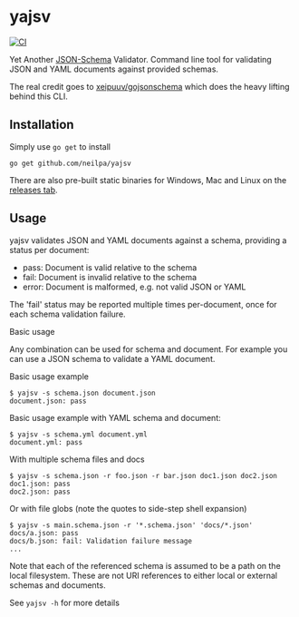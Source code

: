 # yajsv

[![CI](https://github.com/neilpa/yajsv/workflows/CI/badge.svg)](https://github.com/neilpa/yajsv/actions/)

Yet Another [JSON-Schema](https://json-schema.org) Validator. Command line tool for validating JSON and YAML documents against provided schemas.

The real credit goes to [xeipuuv/gojsonschema](https://github.com/xeipuuv/gojsonschema) which does the heavy lifting behind this CLI.

## Installation

Simply use `go get` to install

```
go get github.com/neilpa/yajsv
```

There are also pre-built static binaries for Windows, Mac and Linux on the [releases tab](https://github.com/neilpa/yajsv/releases/latest).

## Usage

yajsv validates JSON and YAML documents against a schema, providing a status per document:

  * pass: Document is valid relative to the schema
  * fail: Document is invalid relative to the schema
  * error: Document is malformed, e.g. not valid JSON or YAML

The 'fail' status may be reported multiple times per-document, once for each schema validation failure.

Basic usage

Any combination can be used for schema and document. For example you can use a JSON schema to validate a YAML document.


Basic usage example

```
$ yajsv -s schema.json document.json
document.json: pass
```

Basic usage example with YAML schema and document:

```
$ yajsv -s schema.yml document.yml
document.yml: pass
```


With multiple schema files and docs

```
$ yajsv -s schema.json -r foo.json -r bar.json doc1.json doc2.json
doc1.json: pass
doc2.json: pass
```

Or with file globs (note the quotes to side-step shell expansion)

```
$ yajsv -s main.schema.json -r '*.schema.json' 'docs/*.json'
docs/a.json: pass
docs/b.json: fail: Validation failure message
...
```

Note that each of the referenced schema is assumed to be a path on the local filesystem. These are not
URI references to either local or external schemas and documents.

See `yajsv -h` for more details
